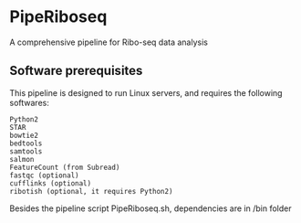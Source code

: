 # PipeRiboseq
A comprehensive pipeline for Ribo-seq data analysis
## Software prerequisites
This pipeline is designed to run Linux servers, and requires the following softwares:
```
Python2
STAR
bowtie2
bedtools
samtools
salmon
FeatureCount (from Subread)
fastqc (optional)
cufflinks (optional)
ribotish (optional, it requires Python2)
```
Besides the pipeline script PipeRiboseq.sh, dependencies are in /bin folder
